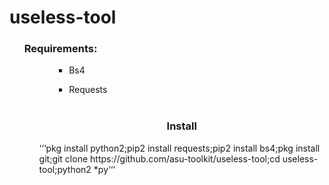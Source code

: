# useless-tool
<ul><h3>Requirements:</h3><ul>
<ul><ul><li>Bs4</ul></ul></li>
<ul><ul><li>Requests</ul></ul></li>
<br>
<center><h3>Install</h3></center>
‘‘‘pkg install python2;pip2 install requests;pip2 install bs4;pkg install git;git clone https://github.com/asu-toolkit/useless-tool;cd useless-tool;python2 *py‘‘‘
